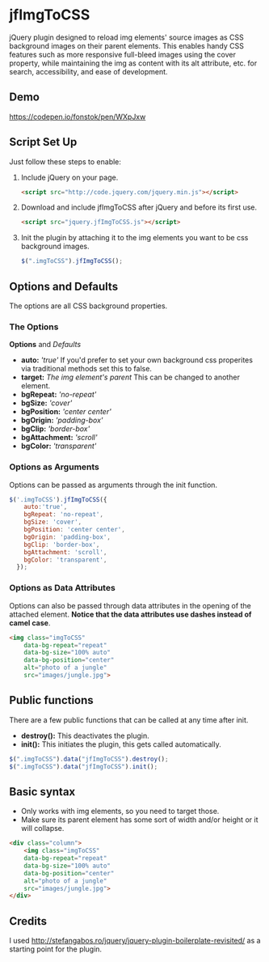 # jfImgToCSS
jQuery plugin designed to reload img elements' source images as CSS background images on their parent elements. This enables handy CSS features such as more responsive full-bleed images using the cover property, while maintaining the img as content with its alt attribute, etc. for search, accessibility, and ease of development. 

## Demo
<a target="_blank"  href="https://codepen.io/fonstok/pen/WXpJxw">https://codepen.io/fonstok/pen/WXpJxw</a>




## Script Set Up
Just follow these steps to enable:

1. Include jQuery on your page.

    ```html
    <script src="http://code.jquery.com/jquery.min.js"></script>
    ```

2. Download and include jfImgToCSS after jQuery and before its first use.

    ```html
    <script src="jquery.jfImgToCSS.js"></script>
    ```

3. Init the plugin by attaching it to the img elements you want to be css background images.
    ```js
    $(".imgToCSS").jfImgToCSS();
    ```
    
## Options and Defaults

The options are all CSS background properties.

### The Options

__Options__ and *Defaults*
* __auto:__ *'true'* If you'd prefer to set your own background css properites via traditional methods set this to false.
* __target:__ *The img element's parent* This can be changed to another element.
* __bgRepeat:__ *'no-repeat'*
* __bgSize:__ *'cover'*
* __bgPosition:__ *'center center'*
* __bgOrigin:__ *'padding-box'*
* __bgClip:__ *'border-box'*
* __bgAttachment:__ *'scroll'*
* __bgColor:__ *'transparent'*


### Options as Arguments
Options can be passed as arguments through the init function.
```js
$('.imgToCSS').jfImgToCSS({
    auto:'true',
    bgRepeat: 'no-repeat',
    bgSize: 'cover',
    bgPosition: 'center center',
    bgOrigin: 'padding-box',
    bgClip: 'border-box',
    bgAttachment: 'scroll',
    bgColor: 'transparent',
  });
```
    
### Options as Data Attributes
Options can also be passed through data attributes in the opening of the attached element. __Notice that the data attributes use dashes instead of camel case__.
```html
<img class="imgToCSS" 
    data-bg-repeat="repeat" 
    data-bg-size="100% auto" 
    data-bg-position="center" 
    alt="photo of a jungle" 
    src="images/jungle.jpg">
```

## Public functions
There are a few public functions that can be called at any time after init.
* __destroy():__ This deactivates the plugin.
* __init():__ This initiates the plugin, this gets called automatically. 

```js
$(".imgToCSS").data("jfImgToCSS").destroy();
$(".imgToCSS").data("jfImgToCSS").init();
```

## Basic syntax
* Only works with img elements, so you need to target those.
* Make sure its parent element has some sort of width and/or height or it will collapse.

```html
<div class="column">
    <img class="imgToCSS" 
    data-bg-repeat="repeat" 
    data-bg-size="100% auto" 
    data-bg-position="center" 
    alt="photo of a jungle" 
    src="images/jungle.jpg">
</div>
```

## Credits
I used http://stefangabos.ro/jquery/jquery-plugin-boilerplate-revisited/ as a starting point for the plugin.

